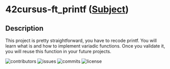 # 42cursus-ft_printf ([Subject](https://cdn.intra.42.fr/pdf/pdf/57692/en.subject.pdf))

## Description
This project is pretty straightforward, you have to recode printf. You will learn what is and how to implement variadic functions. Once you validate it, you will reuse this function in your future projects.


![contributors](https://flat.badgen.net/github/contributors/BrunoCostaGH/42cursus-ft_printf)
![issues](https://flat.badgen.net/github/issues/BrunoCostaGH/42cursus-ft_printf)
![commits](https://flat.badgen.net/github/commits/BrunoCostaGH/42cursus-ft_printf/master)
![license](https://flat.badgen.net/github/license/BrunoCostaGH/42cursus-ft_printf)
